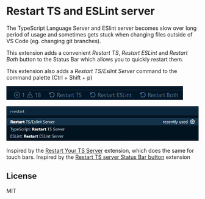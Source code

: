# Restart TS and ESLint server 

The TypeScript Language Server and ESlint server becomes slow over long period of usage and sometimes gets stuck when changing files outside of VS Code (eg. changing git branches). 

This extension adds a convenient _Restart TS_, _Restart ESLint_ and _Restart Both_ button to the Status Bar which allows you to quickly restart them.

This extension also adds a _Restart TS/Eslint Server_ command to the command palette (Ctrl + Shift + p)

![Button preview](images/buttons.png)

![Command Palette preview](images/commandPalette.png)

Inspired by the [Restart Your TS Server](https://github.com/HearTao/restart-your-ts-server) extension, which does the same for touch bars.
Inspired by the [Restart TS server Status Bar button](https://github.com/qcz/vscode-restart-ts-server-button) extension

## License

MIT

